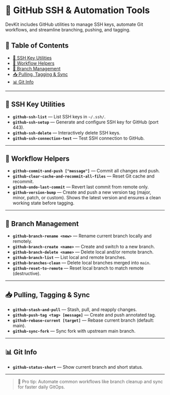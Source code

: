 # 🔐 GitHub SSH & Automation Tools

DevKit includes GitHub utilities to manage SSH keys, automate Git workflows, and streamline branching, pushing, and tagging.

## 📑 Table of Contents

- [🔑 SSH Key Utilities](#-ssh-key-utilities)
- [🚀 Workflow Helpers](#-workflow-helpers)
- [🌿 Branch Management](#-branch-management)
- [📥 Pulling, Tagging & Sync](#-pulling-tagging--sync)
- [📊 Git Info](#-git-info)

---

## 🔑 SSH Key Utilities

- **`github-ssh-list`** — List SSH keys in `~/.ssh/`.
- **`github-ssh-setup`** — Generate and configure SSH key for GitHub (port 443).
- **`github-ssh-delete`** — Interactively delete SSH keys.
- **`github-ssh-connection-test`** — Test SSH connection to GitHub.

---

## 🚀 Workflow Helpers

- **`github-commit-and-push ["message"]`** — Commit all changes and push.
- **`github-clear-cache-and-recommit-all-files`** — Reset Git cache and recommit.
- **`github-undo-last-commit`** — Revert last commit from remote only.
- **`github-version-bump`** — Create and push a new version tag (major, minor, patch, or custom). Shows the latest version and ensures a clean working state before tagging.

---

## 🌿 Branch Management

- **`github-branch-rename <new>`** — Rename current branch locally and remotely.
- **`github-branch-create <name>`** — Create and switch to a new branch.
- **`github-branch-delete <name>`** — Delete local and/or remote branch.
- **`github-branch-list`** — List local and remote branches.
- **`github-branches-clean`** — Delete local branches merged into `main`.
- **`github-reset-to-remote`** — Reset local branch to match remote (destructive).

---

## 📥 Pulling, Tagging & Sync

- **`github-stash-and-pull`** — Stash, pull, and reapply changes.
- **`github-push-tag <tag> [message]`** — Create and push annotated tag.
- **`github-rebase-current [target]`** — Rebase current branch (default: main).
- **`github-sync-fork`** — Sync fork with upstream main branch.

---

## 📊 Git Info

- **`github-status-short`** — Show current branch and short status.

---

> 🚀 Pro tip: Automate common workflows like branch cleanup and sync for faster daily GitOps.
